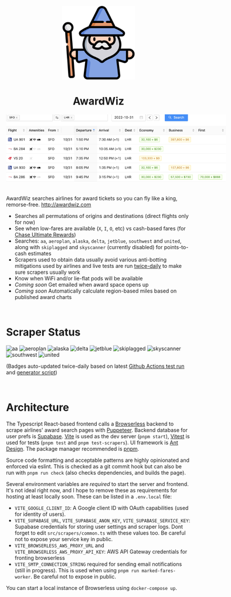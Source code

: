 <div align="center">
  <div><img src="src/wizard.png" style="width:200px" /></div>
  <div><h1>AwardWiz</h1></div>
  <div><img src="src/screenshot.png" style="max-width:600px" /></div>
</div>
<br/>

AwardWiz searches airlines for award tickets so you can fly like a king, remorse-free. http://awardwiz.com

- Searches all permutations of origins and destinations (direct flights only for now)
- See when low-fares are available (`X`, `I`, `O`, etc) vs cash-based fares (for [Chase Ultimate Rewards](https://thepointsguy.com/guide/redeeming-chase-ultimate-rewards-maximum-value/))
- Searches: `aa`, `aeroplan`, `alaska`, `delta`, `jetblue`, `southwest` and `united`, along with `skiplagged` and `skyscanner` (currently disabled) for points-to-cash estimates
- Scrapers used to obtain data usually avoid various anti-botting mitigations used by airlines and live tests are run [twice-daily](https://github.com/lg/awardwiz/actions/workflows/scraper-tests.yaml) to make sure scrapers usually work
- Know when WiFi and/or lie-flat pods will be available
- *Coming soon* Get emailed when award space opens up
- *Coming soon* Automatically calculate region-based miles based on published award charts

<br/>

# Scraper Status

![aa](https://untitled-n0tvu4usv9sd.runkit.sh/badge?scraper=aa) ![aeroplan](https://untitled-n0tvu4usv9sd.runkit.sh/badge?scraper=aeroplan) ![alaska](https://untitled-n0tvu4usv9sd.runkit.sh/badge?scraper=alaska) ![delta](https://untitled-n0tvu4usv9sd.runkit.sh/badge?scraper=delta) ![jetblue](https://untitled-n0tvu4usv9sd.runkit.sh/badge?scraper=jetblue) ![skiplagged](https://untitled-n0tvu4usv9sd.runkit.sh/badge?scraper=skiplagged) ![skyscanner](https://untitled-n0tvu4usv9sd.runkit.sh/badge?scraper=skyscanner) ![southwest](https://untitled-n0tvu4usv9sd.runkit.sh/badge?scraper=southwest) ![united](https://untitled-n0tvu4usv9sd.runkit.sh/badge?scraper=united)

(Badges auto-updated twice-daily based on latest [Github Actions test run](https://github.com/lg/awardwiz/actions/workflows/scraper-tests.yaml) and [generator script](https://runkit.com/lg-/637ac74ba242730009cda1f8))

<br/>

# Architecture

The Typescript React-based frontend calls a [Browserless](https://github.com/browserless/chrome) backend to scrape airlines' award search pages with [Puppeteer](https://github.com/puppeteer/puppeteer). Backend database for user prefs is [Supabase](https://supabase.com). [Vite](https://github.com/vitejs/vite) is used as the dev server (`pnpm start`), [Vitest](https://github.com/vitest-dev/vitest) is used for tests (`pnpm test` and `pnpm test-scrapers`). UI framework is [Ant Design](https://github.com/ant-design/ant-design/). The package manager recommended is [pnpm](https://github.com/pnpm/pnpm).

Source code formatting and acceptable patterns are highly opinionated and enforced via eslint. This is checked as a git commit hook but can also be run with `pnpm run check` (also checks dependencies, and builds the page).

Several environment variables are *required* to start the server and frontend. It's not ideal right now, and I hope to remove these as requirements for hosting at least locally soon. These can be listed in a `.env.local` file:

- `VITE_GOOGLE_CLIENT_ID`: A Google client ID with OAuth capabilities (used for identity of users).
- `VITE_SUPABASE_URL`, `VITE_SUPABASE_ANON_KEY`, `VITE_SUPABASE_SERVICE_KEY`: Supabase credentials for storing user settings and scraper logs. Dont forget to edit `src/scrapers/common.ts` with these values too. Be careful not to expose your service key in public.
- `VITE_BROWSERLESS_AWS_PROXY_URL` and `VITE_BROWSERLESS_AWS_PROXY_API_KEY`: AWS API Gateway credentials for fronting browserless
- `VITE_SMTP_CONNECTION_STRING` required for sending email notifications (still in progress). This is used when using `pnpm run marked-fares-worker`. Be careful not to expose in public.

You can start a local instance of Browserless using `docker-compose up`.